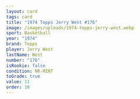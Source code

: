 ```yaml
---
layout: card
tags: card
title: "1974 Topps Jerry West #176"
image: /images/uploads/1974-topps-jerry-west.webp
sport: Basketball
year: "1974"
brand: Topps
player: Jerry West
lastName: West
number: "176"
isRookie: false
condition: NR-MINT
toGrade: true
value: 11
order: 10
---
```

